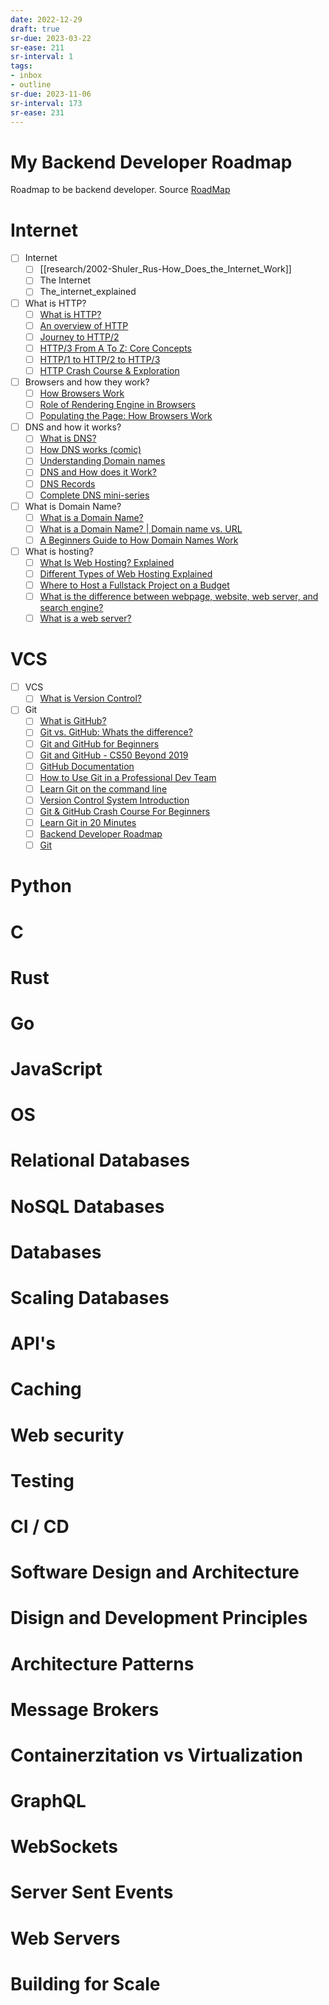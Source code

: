 ```yaml
---
date: 2022-12-29
draft: true
sr-due: 2023-03-22
sr-ease: 211
sr-interval: 1
tags:
- inbox
- outline
sr-due: 2023-11-06
sr-interval: 173
sr-ease: 231
---
```


# My Backend Developer Roadmap

Roadmap to be backend developer.
Source [RoadMap](https://roadmap.sh/backend)

# Internet
- [ ] Internet
    - [ ] [[research/2002-Shuler_Rus-How_Does_the_Internet_Work]]
    - [ ] The Internet
    - [ ] The_internet_explained
- [ ] What is HTTP?
    - [ ] [What is HTTP?](https://www.cloudflare.com/en-gb/learning/ddos/glossary/hypertext-transfer-protocol-http/)
    - [ ] [An overview of HTTP](https://developer.mozilla.org/en-US/docs/Web/HTTP/Overview)
    - [ ] [Journey to HTTP/2](https://kamranahmed.info/blog/2016/08/13/http-in-depth)
    - [ ] [HTTP/3 From A To Z: Core Concepts](https://www.smashingmagazine.com/2021/08/http3-core-concepts-part1/)
    - [ ] [HTTP/1 to HTTP/2 to HTTP/3](https://www.youtube.com/watch?v=a-sBfyiXysI)
    - [ ] [HTTP Crash Course & Exploration](https://www.youtube.com/watch?v=iYM2zFP3Zn0)
- [ ] Browsers and how they work?
    - [ ] [How Browsers Work](https://www.html5rocks.com/en/tutorials/internals/howbrowserswork/)
    - [ ] [Role of Rendering Engine in Browsers](https://www.browserstack.com/guide/browser-rendering-engine)
    - [ ] [Populating the Page: How Browsers Work](https://developer.mozilla.org/en-US/docs/Web/Performance/How_browsers_work)
- [ ] DNS and how it works?
    - [ ] [What is DNS?](https://www.cloudflare.com/en-gb/learning/dns/what-is-dns/)
    - [ ] [How DNS works (comic)](https://howdns.works/)
    - [ ] [Understanding Domain names](https://developer.mozilla.org/en-US/docs/Glossary/DNS/)
    - [ ] [DNS and How does it Work?](https://www.youtube.com/watch?v=Wj0od2ag5sk)
    - [ ] [DNS Records](https://www.youtube.com/watch?v=7lxgpKh_fRY)
    - [ ] [Complete DNS mini-series](https://www.youtube.com/watch?v=zEmUuNFBgN8&list=PLTk5ZYSbd9MhMmOiPhfRJNW7bhxHo4q-K)
- [ ] What is Domain Name?
    - [ ] [What is a Domain Name?](https://developer.mozilla.org/en-US/docs/Learn/Common_questions/What_is_a_domain_name)
    - [ ] [What is a Domain Name? | Domain name vs. URL](https://www.cloudflare.com/en-gb/learning/dns/glossary/what-is-a-domain-name/)
    - [ ] [A Beginners Guide to How Domain Names Work](https://www.youtube.com/watch?v=Y4cRx19nhJk)
- [ ] What is hosting?
    - [ ] [What Is Web Hosting? Explained](https://www.youtube.com/watch?v=htbY9-yggB0)
    - [ ] [Different Types of Web Hosting Explained](https://www.youtube.com/watch?v=AXVZYzw8geg)
    - [ ] [Where to Host a Fullstack Project on a Budget](https://www.youtube.com/watch?v=Kx_1NYYJS7Q)
    - [ ] [What is the difference between webpage, website, web server, and search engine?](https://developer.mozilla.org/en-US/docs/Learn/Common_questions/Web_mechanics/Pages_sites_servers_and_search_engines)
    - [ ] [What is a web server?](https://developer.mozilla.org/en-US/docs/Learn/Common_questions/Web_mechanics/What_is_a_web_server)
# VCS
- [ ] VCS
    - [ ] [What is Version Control?](https://www.atlassian.com/git/tutorials/what-is-version-control)
- [ ] Git
    - [ ] [What is GitHub?](https://www.youtube.com/watch?v=w3jLJU7DT5E)
    - [ ] [Git vs. GitHub: Whats the difference?](https://www.youtube.com/watch?v=wpISo9TNjfU)
    - [ ] [Git and GitHub for Beginners](https://www.youtube.com/watch?v=RGOj5yH7evk)
    - [ ] [Git and GitHub - CS50 Beyond 2019](https://www.youtube.com/watch?v=eulnSXkhE7I)
    - [ ] [GitHub Documentation](https://docs.github.com/en/get-started/quickstart)
    - [ ] [How to Use Git in a Professional Dev Team](https://ooloo.io/project/github-flow)
    - [ ] [Learn Git on the command line](https://github.com/jlord/git-it-electron)
    - [ ] [Version Control System Introduction](https://www.youtube.com/watch?v=zbKdDsNNOhg)
    - [ ] [Git & GitHub Crash Course For Beginners](https://www.youtube.com/watch?v=SWYqp7iY_Tc)
    - [ ] [Learn Git in 20 Minutes](https://youtu.be/Y9XZQO1n_7c?t=21)
    - [ ] [Backend Developer Roadmap](https://roadmap.sh/backend)
    - [ ] [Git](https://git-scm.com/)

# Python

# C

# Rust

# Go

# JavaScript

# OS

# Relational Databases

# NoSQL Databases

# Databases

# Scaling Databases

# API's

# Caching

# Web security

# Testing

# CI / CD

# Software Design and Architecture

# Disign and Development Principles

# Architecture Patterns

# Message Brokers

# Containerzitation vs Virtualization

# GraphQL

# WebSockets

# Server Sent Events

# Web Servers

# Building for Scale

